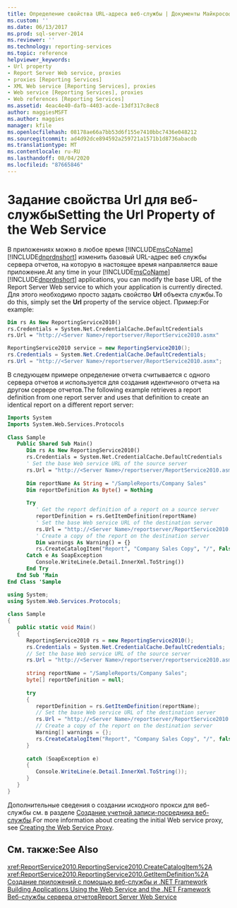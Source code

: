 ```yaml
---
title: Определение свойства URL-адреса веб-службы | Документы Майкрософт
ms.custom: ''
ms.date: 06/13/2017
ms.prod: sql-server-2014
ms.reviewer: ''
ms.technology: reporting-services
ms.topic: reference
helpviewer_keywords:
- Url property
- Report Server Web service, proxies
- proxies [Reporting Services]
- XML Web service [Reporting Services], proxies
- Web service [Reporting Services], proxies
- Web references [Reporting Services]
ms.assetid: 4eac4e40-dafb-4403-acde-13df317c8ec8
author: maggiesMSFT
ms.author: maggies
manager: kfile
ms.openlocfilehash: 08178ae66a7bb53d6f155e7410bbc7436e048212
ms.sourcegitcommit: ad4d92dce894592a259721a1571b1d8736abacdb
ms.translationtype: MT
ms.contentlocale: ru-RU
ms.lasthandoff: 08/04/2020
ms.locfileid: "87665846"
---
```

# <a name="setting-the-url-property-of-the-web-service"></a><span data-ttu-id="f87b5-102">Задание свойства Url для веб-службы</span><span class="sxs-lookup"><span data-stu-id="f87b5-102">Setting the Url Property of the Web Service</span></span>
  <span data-ttu-id="f87b5-103">В приложениях можно в любое время [!INCLUDE[msCoName](../../../includes/msconame-md.md)] [!INCLUDE[dnprdnshort](../../../includes/dnprdnshort-md.md)] изменить базовый URL-адрес веб службы сервера отчетов, на которую в настоящее время направляется ваше приложение.</span><span class="sxs-lookup"><span data-stu-id="f87b5-103">At any time in your [!INCLUDE[msCoName](../../../includes/msconame-md.md)] [!INCLUDE[dnprdnshort](../../../includes/dnprdnshort-md.md)] applications, you can modify the base URL of the Report Server Web service to which your application is currently directed.</span></span> <span data-ttu-id="f87b5-104">Для этого необходимо просто задать свойство **Url** объекта службы.</span><span class="sxs-lookup"><span data-stu-id="f87b5-104">To do this, simply set the **Url** property of the service object.</span></span> <span data-ttu-id="f87b5-105">Пример:</span><span class="sxs-lookup"><span data-stu-id="f87b5-105">For example:</span></span>  
  
```vb  
Dim rs As New ReportingService2010()  
rs.Credentials = System.Net.CredentialCache.DefaultCredentials  
rs.Url = "http://<Server Name>/reportserver/ReportService2010.asmx"  
```  
  
```csharp  
ReportingService2010 service = new ReportingService2010();  
rs.Credentials = System.Net.CredentialCache.DefaultCredentials;  
rs.Url = "http://<Server Name>/reportserver/ReportService2010.asmx";  
```  
  
 <span data-ttu-id="f87b5-106">В следующем примере определение отчета считывается с одного сервера отчетов и используется для создания идентичного отчета на другом сервере отчетов.</span><span class="sxs-lookup"><span data-stu-id="f87b5-106">The following example retrieves a report definition from one report server and uses that definition to create an identical report on a different report server:</span></span>  
  
```vb  
Imports System  
Imports System.Web.Services.Protocols  
  
Class Sample  
   Public Shared Sub Main()  
      Dim rs As New ReportingService2010()  
      rs.Credentials = System.Net.CredentialCache.DefaultCredentials  
      ' Set the base Web service URL of the source server  
      rs.Url = "http://<Server Name>/reportserver/ReportService2010.asmx"  
  
      Dim reportName As String = "/SampleReports/Company Sales"  
      Dim reportDefinition As Byte() = Nothing  
  
      Try  
         ' Get the report definition of a report on a source server  
         reportDefinition = rs.GetItemDefinition(reportName)  
         ' Set the base Web service URL of the destination server  
         rs.Url = "http://<Server Name>/reportserver/ReportService2010.asmx"  
         ' Create a copy of the report on the destination server  
         Dim warnings As Warning() = {}  
         rs.CreateCatalogItem("Report", "Company Sales Copy", "/", False, reportDefinition, Nothing, warnings)        
      Catch e As SoapException  
         Console.WriteLine(e.Detail.InnerXml.ToString())  
      End Try  
   End Sub 'Main  
End Class 'Sample  
```  
  
```csharp  
using System;  
using System.Web.Services.Protocols;  
  
class Sample  
{  
   public static void Main()  
   {  
      ReportingService2010 rs = new ReportingService2010();  
      rs.Credentials = System.Net.CredentialCache.DefaultCredentials;  
      // Set the base Web service URL of the source server  
      rs.Url = "http://<Server Name>/reportserver/reportservice2010.asmx";  
  
      string reportName = "/SampleReports/Company Sales";  
      byte[] reportDefinition = null;  
  
      try  
      {  
         reportDefinition = rs.GetItemDefinition(reportName);  
         // Set the base Web service URL of the destination server  
         rs.Url = "http://<Server Name>/reportserver/ReportService2010.asmx";  
         // Create a copy of the report on the destination server  
         Warning[] warnings = {};  
         rs.CreateCatalogItem("Report", "Company Sales Copy", "/", false, reportDefinition, null, out warnings);  
      }  
  
      catch (SoapException e)  
      {  
         Console.WriteLine(e.Detail.InnerXml.ToString());   
      }  
   }  
}  
```  
  
 <span data-ttu-id="f87b5-107">Дополнительные сведения о создании исходного прокси для веб-службы см. в разделе [Создание учетной записи-посредника веб-службы](creating-the-web-service-proxy.md).</span><span class="sxs-lookup"><span data-stu-id="f87b5-107">For more information about creating the initial Web service proxy, see [Creating the Web Service Proxy](creating-the-web-service-proxy.md).</span></span>  
  
## <a name="see-also"></a><span data-ttu-id="f87b5-108">См. также:</span><span class="sxs-lookup"><span data-stu-id="f87b5-108">See Also</span></span>  
 <xref:ReportService2010.ReportingService2010.CreateCatalogItem%2A>   
 <xref:ReportService2010.ReportingService2010.GetItemDefinition%2A>   
 <span data-ttu-id="f87b5-109">[Создание приложений с помощью веб-службы и .NET Framework](building-applications-using-the-web-service-and-the-net-framework.md) </span><span class="sxs-lookup"><span data-stu-id="f87b5-109">[Building Applications Using the Web Service and the .NET Framework](building-applications-using-the-web-service-and-the-net-framework.md) </span></span>  
 [<span data-ttu-id="f87b5-110">Веб-службы сервера отчетов</span><span class="sxs-lookup"><span data-stu-id="f87b5-110">Report Server Web Service</span></span>](../report-server-web-service.md)  
  
  

